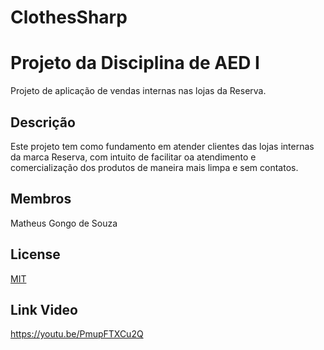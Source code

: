 # ClothesSharp



# Projeto da Disciplina de AED I

Projeto de aplicação de vendas internas nas lojas da Reserva.

## Descrição

Este projeto tem como fundamento em atender clientes das lojas internas da marca Reserva, com intuito de facilitar oa atendimento e comercialização dos produtos de maneira mais limpa e sem contatos.

## Membros
Matheus Gongo de Souza


## License
[MIT](https://choosealicense.com/licenses/mit/)

## Link Video
https://youtu.be/PmupFTXCu2Q
